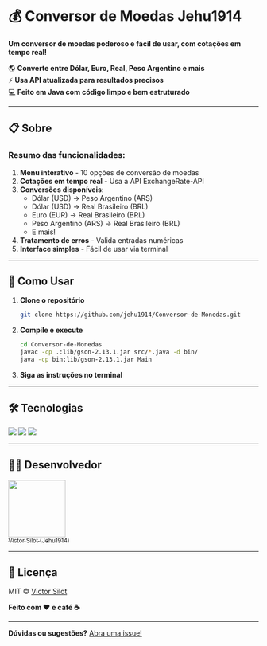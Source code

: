 # 💰 Conversor de Moedas Jehu1914  

**Um conversor de moedas poderoso e fácil de usar, com cotações em tempo real!**  

🌎 **Converte entre Dólar, Euro, Real, Peso Argentino e mais**  
⚡ **Usa API atualizada para resultados precisos**  
💻 **Feito em Java com código limpo e bem estruturado**  

---

## 📋 Sobre  

### Resumo das funcionalidades:  

1. **Menu interativo** - 10 opções de conversão de moedas  
2. **Cotações em tempo real** - Usa a API ExchangeRate-API  
3. **Conversões disponíveis**:  
   - Dólar (USD) → Peso Argentino (ARS)  
   - Dólar (USD) → Real Brasileiro (BRL)  
   - Euro (EUR) → Real Brasileiro (BRL)  
   - Peso Argentino (ARS) → Real Brasileiro (BRL)  
   - E mais!  
4. **Tratamento de erros** - Valida entradas numéricas  
5. **Interface simples** - Fácil de usar via terminal  

---

## 🚀 Como Usar  

1. **Clone o repositório**  
   ```bash
   git clone https://github.com/jehu1914/Conversor-de-Monedas.git
   ```

2. **Compile e execute**  
   ```bash
   cd Conversor-de-Monedas
   javac -cp .:lib/gson-2.13.1.jar src/*.java -d bin/
   java -cp bin:lib/gson-2.13.1.jar Main
   ```

3. **Siga as instruções no terminal**  

---

## 🛠 Tecnologias  

<div>
    <img src="https://img.shields.io/badge/Java-ED8B00?style=for-the-badge&logo=openjdk&logoColor=white">
    <img src="https://img.shields.io/badge/GSON-FF0000?style=for-the-badge&logo=google&logoColor=white">
    <img src="https://img.shields.io/badge/API-ExchangeRate-blue?style=for-the-badge">
</div>

---

## 👨‍💻 Desenvolvedor  

[<img loading="lazy" src="https://avatars.githubusercontent.com/u/118707461?v=4" width=115><br><sub>Victor Silot (Jehu1914)</sub>](https://github.com/jehu1914)  

---

## 📜 Licença  

MIT © [Victor Silot](https://github.com/jehu1914)  

**Feito com ♥ e café ☕**  

---

**Dúvidas ou sugestões?** [Abra uma issue!](https://github.com/jehu1914/conversor-moedas-jehu1914/issues)  

```
